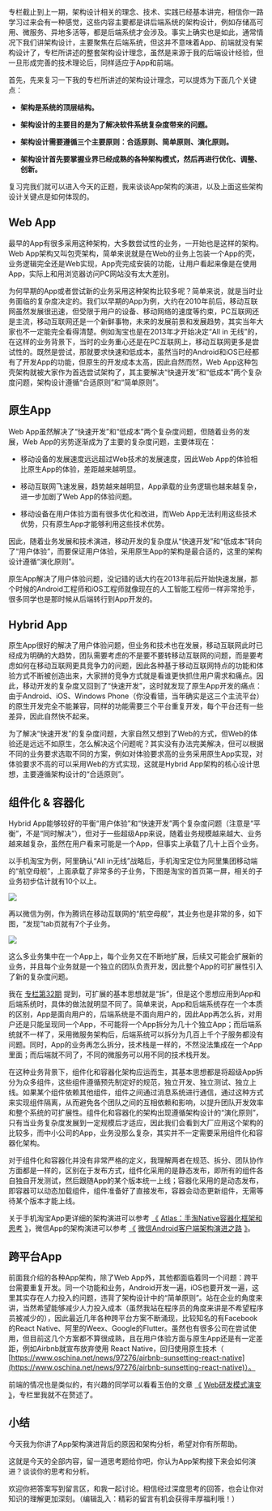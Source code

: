 专栏截止到上一期，架构设计相关的理念、技术、实践已经基本讲完，相信你一路学习过来会有一种感觉，这些内容主要都是讲后端系统的架构设计，例如存储高可用、微服务、异地多活等，都是后端系统才会涉及。事实上确实也是如此，通常情况下我们讲架构设计，主要聚焦在后端系统，但这并不意味着App、前端就没有架构设计了，专栏所讲述的整套架构设计理念，虽然是来源于我的后端设计经验，但一旦形成完善的技术理论后，同样适应于App和前端。

首先，先来复习一下我的专栏所讲述的架构设计理念，可以提炼为下面几个关键点：

- **架构是系统的顶层结构。**

- **架构设计的主要目的是为了解决软件系统复杂度带来的问题。**

- **架构设计需要遵循三个主要原则：合适原则、简单原则、演化原则。**

- **架构设计首先要掌握业界已经成熟的各种架构模式，然后再进行优化、调整、创新。**


复习完我们就可以进入今天的正题，我来谈谈App架构的演进，以及上面这些架构设计关键点是如何体现的。

## Web App

最早的App有很多采用这种架构，大多数尝试性的业务，一开始也是这样的架构。Web App架构又叫包壳架构，简单来说就是在Web的业务上包装一个App的壳，业务逻辑完全还是Web实现，App壳完成安装的功能，让用户看起来像是在使用App，实际上和用浏览器访问PC网站没有太大差别。

为何早期的App或者尝试新的业务采用这种架构比较多呢？简单来说，就是当时业务面临的复杂度决定的。我们以早期的App为例，大约在2010年前后，移动互联网虽然发展很迅速，但受限于用户的设备、移动网络的速度等约束，PC互联网还是主流，移动互联网还是一个新鲜事物，未来的发展前景和发展趋势，其实当年大家也不一定能完全看得清楚。例如淘宝也是在2013年才开始决定“All in 无线”的，在这样的业务背景下，当时的业务重心还是在PC互联网上，移动互联网更多是尝试性的。既然是尝试，那就要求快速和低成本，虽然当时的Android和iOS已经都有了开发App的功能，但原生的开发成本太高，因此自然而然，Web App这种包壳架构就被大家作为首选尝试架构了，其主要解决“快速开发”和“低成本”两个复杂度问题，架构设计遵循“合适原则”和“简单原则”。

## 原生App

Web App虽然解决了“快速开发”和“低成本”两个复杂度问题，但随着业务的发展，Web App的劣势逐渐成为了主要的复杂度问题，主要体现在：

- 移动设备的发展速度远远超过Web技术的发展速度，因此Web App的体验相比原生App的体验，差距越来越明显。

- 移动互联网飞速发展，趋势越来越明显，App承载的业务逻辑也越来越复杂，进一步加剧了Web App的体验问题。

- 移动设备在用户体验方面有很多优化和改进，而Web App无法利用这些技术优势，只有原生App才能够利用这些技术优势。


因此，随着业务发展和技术演进，移动开发的复杂度从“快速开发”和“低成本”转向了“用户体验”，而要保证用户体验，采用原生App的架构是最合适的，这里的架构设计遵循“演化原则”。

原生App解决了用户体验问题，没记错的话大约在2013年前后开始快速发展，那个时候的Android工程师和iOS工程师就像现在的人工智能工程师一样非常抢手，很多同学也是那时候从后端转行到App开发的。

## Hybrid App

原生App很好的解决了用户体验问题，但业务和技术也在发展，移动互联网此时已经成为明确的大趋势，团队需要考虑的不是要不要转移动互联网的问题，而是要考虑如何在移动互联网更具竞争力的问题，因此各种基于移动互联网特点的功能和体验方式不断被创造出来，大家拼的竞争方式就是看谁更快抓住用户需求和痛点。因此，移动开发的复杂度又回到了“快速开发”，这时就发现了原生App开发的痛点：由于Android、iOS、Windows Phone（你没看错，当年确实是这三个主流平台）的原生开发完全不能兼容，同样的功能需要三个平台重复开发，每个平台还有一些差异，因此自然快不起来。

为了解决“快速开发”的复杂度问题，大家自然又想到了Web的方式，但Web的体验还是远远不如原生，怎么解决这个问题呢？其实没有办法完美解决，但可以根据不同的业务要求选取不同的方案，例如对体验要求高的业务采用原生App实现，对体验要求不高的可以采用Web的方式实现，这就是Hybrid App架构的核心设计思想，主要遵循架构设计的“合适原则”。

## 组件化 & 容器化

Hybrid App能够较好的平衡“用户体验”和“快速开发”两个复杂度问题（注意是“平衡”，不是“同时解决”），但对于一些超级App来说，随着业务规模越来越大、业务越来越复杂，虽然在用户看来可能是一个App，但事实上承载了几十上百个业务。

以手机淘宝为例，阿里确认“All in无线”战略后，手机淘宝定位为阿里集团移动端的“航空母舰”，上面承载了非常多的子业务，下图是淘宝的首页第一屏，相关的子业务初步估计就有10个以上。

![](https://static001.geekbang.org/resource/image/4a/8c/4a5a9e9db6351b2a86afa6a564c21b8c.png?wh=1080*2160)

再以微信为例，作为腾讯在移动互联网的“航空母舰”，其业务也是非常的多，如下图，“发现”tab页就有7个子业务。

![](https://static001.geekbang.org/resource/image/a0/e0/a0f224e4f6fe331a00c9007bea4a68e0.png?wh=1080*2160)

这么多业务集中在一个App上，每个业务又在不断地扩展，后续又可能会扩展新的业务，并且每个业务就是一个独立的团队负责开发，因此整个App的可扩展性引入了新的复杂度问题。

我在 [专栏第32期](http://time.geekbang.org/column/article/10688) 提到，可扩展的基本思想就是“拆”，但是这个思想应用到App和后端系统时，具体的做法就明显不同了。简单来说，App和后端系统存在一个本质的区别，App是面向用户的，后端系统是不面向用户的，因此App再怎么拆，对用户还是只能呈现同一个App，不可能将一个App拆分为几十个独立App；而后端系统就不一样了，采用微服务架构后，后端系统可以拆分为几百上千个子服务都没有问题。同时，App的业务再怎么拆分，技术栈是一样的，不然没法集成在一个App里面；而后端就不同了，不同的微服务可以用不同的技术栈开发。

在这种业务背景下，组件化和容器化架构应运而生，其基本思想都是将超级App拆分为众多组件，这些组件遵循预先制定好的规范，独立开发、独立测试、独立上线。如果某个组件依赖其他组件，组件之间通过消息系统进行通信，通过这种方式来实现组件隔离，从而避免各个团队之间的互相依赖和影响，以提升团队开发效率和整个系统的可扩展性。组件化和容器化的架构出现遵循架构设计的“演化原则”，只有当业务复杂度发展到一定规模后才适应，因此我们会看到大厂应用这个架构的比较多，而中小公司的App，业务没那么复杂，其实并不一定需要采用组件化和容器化架构。

对于组件化和容器化并没有非常严格的定义，我理解两者在规范、拆分、团队协作方面都是一样的，区别在于发布方式，组件化采用的是静态发布，即所有的组件各自独自开发测试，然后跟随App的某个版本统一上线；容器化采用的是动态发布，即容器可以动态加载组件，组件准备好了直接发布，容器会动态更新组件，无需等待某个版本才能上线。

关于手机淘宝App更详细的架构演进可以参考 [《](http://www.infoq.com/cn/articles/shoutao-atlas) [Atlas：手淘Native容器化框架和思考](http://www.infoq.com/cn/articles/shoutao-atlas) [》](http://www.infoq.com/cn/articles/shoutao-atlas)，微信App的架构演进可以参考 [《](http://www.infoq.com/cn/articles/wechat-android-app-architecture) [微信Android客户端架构演进之路](http://www.infoq.com/cn/articles/wechat-android-app-architecture) [》](http://www.infoq.com/cn/articles/wechat-android-app-architecture)。

## 跨平台App

前面我介绍的各种App架构，除了Web App外，其他都面临着同一个问题：跨平台需要重复开发。同一个功能和业务，Android开发一遍，iOS也要开发一遍，这里其实存在人力投入的问题，违背了架构设计中的“简单原则”。站在企业的角度来讲，当然希望能够减少人力投入成本（虽然我站在程序员的角度来讲是不希望程序员被减少的），因此最近几年各种跨平台方案不断涌现，比较知名的有Facebook的React Native、阿里的Weex、Google的Flutter。虽然也有很多公司在尝试使用，但目前这几个方案都不算很成熟，且在用户体验方面与原生App还是有一定差距，例如Airbnb就宣布放弃使用 React Native，回归使用原生技术（ [https://www.oschina.net/news/97276/airbnb-sunsetting-react-native](https://www.oschina.net/news/97276/airbnb-sunsetting-react-native)）。

前端的情况也是类似的，有兴趣的同学可以看看玉伯的文章 [《](https://github.com/lifesinger/blog/issues/184) [Web研发模式演变](https://github.com/lifesinger/blog/issues/184) [》](https://github.com/lifesinger/blog/issues/184)，专栏里我就不在赘述了。

## 小结

今天我为你讲了App架构演进背后的原因和架构分析，希望对你有所帮助。

这就是今天的全部内容，留一道思考题给你吧，你认为App架构接下来会如何演进？谈谈你的思考和分析。

欢迎你把答案写到留言区，和我一起讨论。相信经过深度思考的回答，也会让你对知识的理解更加深刻。（编辑乱入：精彩的留言有机会获得丰厚福利哦！）